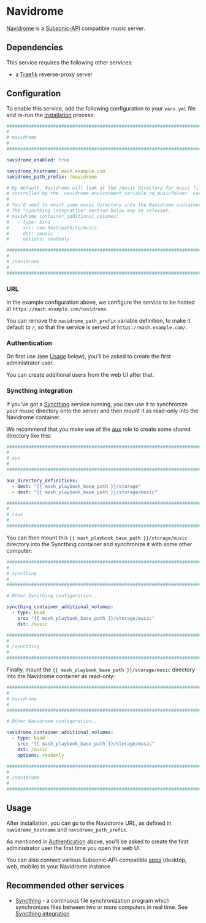 # Navidrome

[Navidrome](https://www.navidrome.org/) is a [Subsonic-API](http://www.subsonic.org/pages/api.jsp) compatible music server.


## Dependencies

This service requires the following other services:

- a [Traefik](traefik.md) reverse-proxy server


## Configuration

To enable this service, add the following configuration to your `vars.yml` file and re-run the [installation](../installing.md) process:

```yaml
########################################################################
#                                                                      #
# navidrome                                                            #
#                                                                      #
########################################################################

navidrome_enabled: true

navidrome_hostname: mash.example.com
navidrome_path_prefix: /navidrome

# By default, Navidrome will look at the /music directory for music files,
# controlled by the `navidrome_environment_variable_nd_musicfolder` variable.
#
# You'd need to mount some music directory into the Navidrome container, like shown below.
# The "Syncthing integration" section below may be relevant.
# navidrome_container_additional_volumes:
#   - type: bind
#     src: /on-host/path/to/music
#     dst: /music
#     options: readonly

########################################################################
#                                                                      #
# /navidrome                                                           #
#                                                                      #
########################################################################
```

### URL

In the example configuration above, we configure the service to be hosted at `https://mash.example.com/navidrome`.

You can remove the `navidrome_path_prefix` variable definition, to make it default to `/`, so that the service is served at `https://mash.example.com/`.

### Authentication

On first use (see [Usage](#usage) below), you'll be asked to create the first administrator user.

You can create additional users from the web UI after that.

### Syncthing integration

If you've got a [Syncthing](syncthing.md) service running, you can use it to synchronize your music directory onto the server and then mount it as read-only into the Navidrome container.

We recommend that you make use of the [aux](auxiliary.md) role to create some shared directory like this:

```yaml
########################################################################
#                                                                      #
# aux                                                                  #
#                                                                      #
########################################################################

aux_directory_definitions:
  - dest: "{{ mash_playbook_base_path }}/storage"
  - dest: "{{ mash_playbook_base_path }}/storage/music"

########################################################################
#                                                                      #
# /aux                                                                 #
#                                                                      #
########################################################################
```

You can then mount this `{{ mash_playbook_base_path }}/storage/music` directory into the Syncthing container and synchronize it with some other computer:

```yaml
########################################################################
#                                                                      #
# syncthing                                                            #
#                                                                      #
########################################################################

# Other Syncthing configuration..

syncthing_container_additional_volumes:
  - type: bind
    src: "{{ mash_playbook_base_path }}/storage/music"
    dst: /music

########################################################################
#                                                                      #
# /syncthing                                                           #
#                                                                      #
########################################################################
```

Finally, mount the `{{ mash_playbook_base_path }}/storage/music` directory into the Navidrome container as read-only:

```yaml
########################################################################
#                                                                      #
# navidrome                                                            #
#                                                                      #
########################################################################

# Other Navidrome configuration..

navidrome_container_additional_volumes:
  - type: bind
    src: "{{ mash_playbook_base_path }}/storage/music"
    dst: /music
    options: readonly

########################################################################
#                                                                      #
# /navidrome                                                           #
#                                                                      #
########################################################################
```

## Usage

After installation, you can go to the Navidrome URL, as defined in `navidrome_hostname` and `navidrome_path_prefix`.

As mentioned in [Authentication](#authentication) above, you'll be asked to create the first administrator user the first time you open the web UI.

You can also connect various Subsonic-API-compatible [apps](https://www.navidrome.org/docs/overview/#apps) (desktop, web, mobile) to your Navidrome instance.


## Recommended other services

- [Syncthing](syncthing.md) - a continuous file synchronization program which synchronizes files between two or more computers in real time. See [Syncthing integration](#syncthing-integration)
